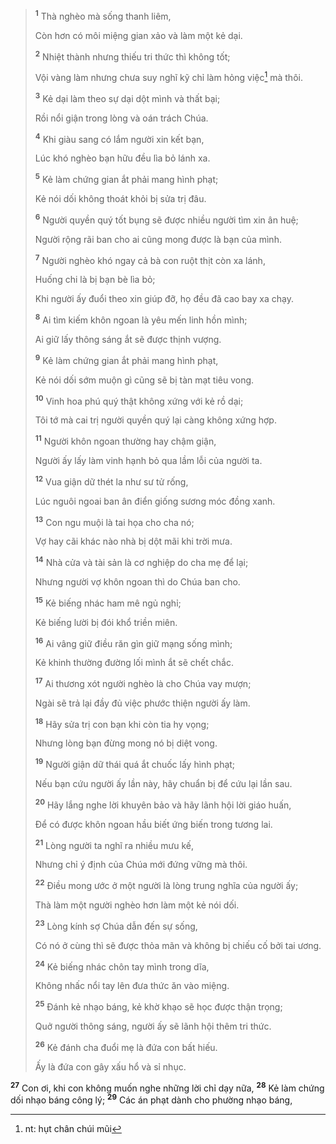 > <sup><b>1</b></sup> Thà nghèo mà sống thanh liêm,
> 
> Còn hơn có môi miệng gian xảo và làm một kẻ dại.
> 
> <sup><b>2</b></sup> Nhiệt thành nhưng thiếu tri thức thì không tốt;
> 
> Vội vàng làm nhưng chưa suy nghĩ kỹ chỉ làm hỏng việc[^1-b0b3fabe-0bbe-44ed-a2ce-fbc8eccd0971] mà thôi.
> 
> <sup><b>3</b></sup> Kẻ dại làm theo sự dại dột mình và thất bại;
> 
> Rồi nổi giận trong lòng và oán trách Chúa.
> 
> <sup><b>4</b></sup> Khi giàu sang có lắm người xin kết bạn,
> 
> Lúc khó nghèo bạn hữu đều lìa bỏ lánh xa.
> 
> <sup><b>5</b></sup> Kẻ làm chứng gian ắt phải mang hình phạt;
> 
> Kẻ nói dối không thoát khỏi bị sửa trị đâu.
> 
> <sup><b>6</b></sup> Người quyền quý tốt bụng sẽ được nhiều người tìm xin ân huệ;
> 
> Người rộng rãi ban cho ai cũng mong được là bạn của mình.
> 
> <sup><b>7</b></sup> Người nghèo khó ngay cả bà con ruột thịt còn xa lánh,
> 
> Huống chi là bị bạn bè lìa bỏ;
> 
> Khi người ấy đuổi theo xin giúp đỡ, họ đều đã cao bay xa chạy.
> 
> <sup><b>8</b></sup> Ai tìm kiếm khôn ngoan là yêu mến linh hồn mình;
> 
> Ai giữ lấy thông sáng ắt sẽ được thịnh vượng.
> 
> <sup><b>9</b></sup> Kẻ làm chứng gian ắt phải mang hình phạt,
> 
> Kẻ nói dối sớm muộn gì cũng sẽ bị tàn mạt tiêu vong.
> 
> <sup><b>10</b></sup> Vinh hoa phú quý thật không xứng với kẻ rồ dại;
> 
> Tôi tớ mà cai trị người quyền quý lại càng không xứng hợp.
>
> <sup><b>11</b></sup> Người khôn ngoan thường hay chậm giận,
> 
> Người ấy lấy làm vinh hạnh bỏ qua lầm lỗi của người ta.
> 
> <sup><b>12</b></sup> Vua giận dữ thét la như sư tử rống,
> 
> Lúc nguôi ngoai ban ân điển giống sương móc đồng xanh.
> 
> <sup><b>13</b></sup> Con ngu muội là tai họa cho cha nó;
> 
> Vợ hay cãi khác nào nhà bị dột mãi khi trời mưa.
>
> <sup><b>14</b></sup> Nhà cửa và tài sản là cơ nghiệp do cha mẹ để lại;
> 
> Nhưng người vợ khôn ngoan thì do Chúa ban cho.
> 
> <sup><b>15</b></sup> Kẻ biếng nhác ham mê ngủ nghỉ;
> 
> Kẻ biếng lười bị đói khổ triền miên.
> 
> <sup><b>16</b></sup> Ai vâng giữ điều răn gìn giữ mạng sống mình;
> 
> Kẻ khinh thường đường lối mình ắt sẽ chết chắc.
>
> <sup><b>17</b></sup> Ai thương xót người nghèo là cho Chúa vay mượn;
> 
> Ngài sẽ trả lại đầy đủ việc phước thiện người ấy làm.
> 
> <sup><b>18</b></sup> Hãy sửa trị con bạn khi còn tia hy vọng;
> 
> Nhưng lòng bạn đừng mong nó bị diệt vong.
> 
> <sup><b>19</b></sup> Người giận dữ thái quá ắt chuốc lấy hình phạt;
> 
> Nếu bạn cứu người ấy lần này, hãy chuẩn bị để cứu lại lần sau.
> 
> <sup><b>20</b></sup> Hãy lắng nghe lời khuyên bảo và hãy lãnh hội lời giáo huấn,
> 
> Ðể có được khôn ngoan hầu biết ứng biến trong tương lai.
>
> <sup><b>21</b></sup> Lòng người ta nghĩ ra nhiều mưu kế,
> 
> Nhưng chỉ ý định của Chúa mới đứng vững mà thôi.
> 
> <sup><b>22</b></sup> Ðiều mong ước ở một người là lòng trung nghĩa của người ấy;
> 
> Thà làm một người nghèo hơn làm một kẻ nói dối.
> 
> <sup><b>23</b></sup> Lòng kính sợ Chúa dẫn đến sự sống,
> 
> Có nó ở cùng thì sẽ được thỏa mãn và không bị chiếu cố bởi tai ương.
> 
> <sup><b>24</b></sup> Kẻ biếng nhác chôn tay mình trong dĩa,
> 
> Không nhấc nổi tay lên đưa thức ăn vào miệng.
> 
> <sup><b>25</b></sup> Ðánh kẻ nhạo báng, kẻ khờ khạo sẽ học được thận trọng;
> 
> Quở người thông sáng, người ấy sẽ lãnh hội thêm tri thức.
>
> <sup><b>26</b></sup> Kẻ đánh cha đuổi mẹ là đứa con bất hiếu.
> 
> Ấy là đứa con gây xấu hổ và sỉ nhục.

<sup><b>27</b></sup> Con ơi, khi con không muốn nghe những lời chỉ dạy nữa, <sup><b>28</b></sup> Kẻ làm chứng dối nhạo báng công lý; <sup><b>29</b></sup> Các án phạt dành cho phường nhạo báng,

[^1-b0b3fabe-0bbe-44ed-a2ce-fbc8eccd0971]: nt: hụt chân chúi mũi